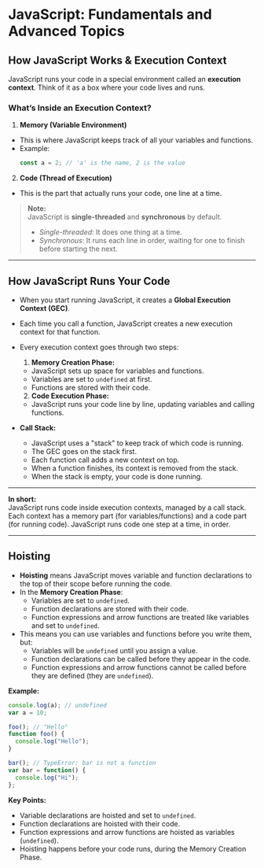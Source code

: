 # JavaScript: Fundamentals and Advanced Topics

## How JavaScript Works & Execution Context

JavaScript runs your code in a special environment called an **execution context**. Think of it as a box where your code lives and runs.

### What’s Inside an Execution Context?

1. **Memory (Variable Environment)**
  - This is where JavaScript keeps track of all your variables and functions.
  - Example:
    ```js
    const a = 2; // 'a' is the name, 2 is the value
    ```

2. **Code (Thread of Execution)**
  - This is the part that actually runs your code, one line at a time.

> **Note:**  
> JavaScript is **single-threaded** and **synchronous** by default.  
> - *Single-threaded*: It does one thing at a time.  
> - *Synchronous*: It runs each line in order, waiting for one to finish before starting the next.

---

## How JavaScript Runs Your Code

- When you start running JavaScript, it creates a **Global Execution Context (GEC)**.
- Each time you call a function, JavaScript creates a new execution context for that function.
- Every execution context goes through two steps:
  1. **Memory Creation Phase:**  
    - JavaScript sets up space for variables and functions.
    - Variables are set to `undefined` at first.
    - Functions are stored with their code.
  2. **Code Execution Phase:**  
    - JavaScript runs your code line by line, updating variables and calling functions.

- **Call Stack:**  
  - JavaScript uses a "stack" to keep track of which code is running.
  - The GEC goes on the stack first.
  - Each function call adds a new context on top.
  - When a function finishes, its context is removed from the stack.
  - When the stack is empty, your code is done running.

---

**In short:**  
JavaScript runs code inside execution contexts, managed by a call stack. Each context has a memory part (for variables/functions) and a code part (for running code). JavaScript runs code one step at a time, in order.

---

## Hoisting

- **Hoisting** means JavaScript moves variable and function declarations to the top of their scope before running the code.
- In the **Memory Creation Phase**:
  - Variables are set to `undefined`.
  - Function declarations are stored with their code.
  - Function expressions and arrow functions are treated like variables and set to `undefined`.
- This means you can use variables and functions before you write them, but:
  - Variables will be `undefined` until you assign a value.
  - Function declarations can be called before they appear in the code.
  - Function expressions and arrow functions cannot be called before they are defined (they are `undefined`).

**Example:**
```js
console.log(a); // undefined
var a = 10;

foo(); // "Hello"
function foo() {
  console.log("Hello");
}

bar(); // TypeError: bar is not a function
var bar = function() {
  console.log("Hi");
};
```

**Key Points:**
- Variable declarations are hoisted and set to `undefined`.
- Function declarations are hoisted with their code.
- Function expressions and arrow functions are hoisted as variables (`undefined`).
- Hoisting happens before your code runs, during the Memory Creation Phase.
